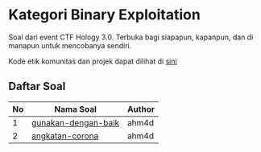 # Kategori Binary Exploitation

Soal dari event CTF Hology 3.0. Terbuka bagi siapapun, kapanpun, dan di manapun untuk mencobanya sendiri.

Kode etik komunitas dan projek dapat dilihat di [sini](../CODE_OF_CONDUCT.md)

## Daftar Soal
| No  | Nama Soal                                            | Author |
| --- | ---------------------------------------------------- | ------ |
| 1   | [gunakan-dengan-baik](gunakan-dengan-baik/README.md) | ahm4d  |
| 2   | [angkatan-corona](angkatan-corona/README.md)         | ahm4d  |
<!-- TODO Tabel -->
